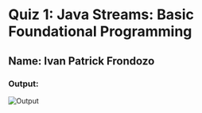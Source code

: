 # Quiz 1: Java Streams: Basic Foundational Programming

## Name: Ivan Patrick Frondozo

### Output:
![Output](images/Screenshot-Output)
